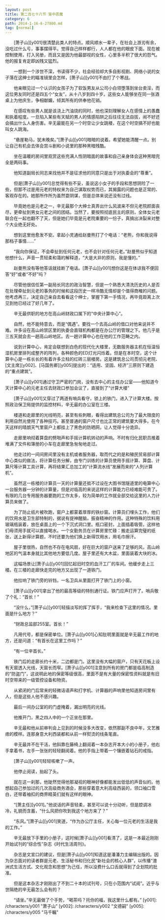 ```yaml
---
layout: post
title: 第二百七十八节 笼中恶魔
category: 6
path: 2014-1-16-6-27800.md
tag: [normal]
---
```


　　[萧子山][y001]很清楚此类人的特点。顺风顺水一辈子，在社会上游刃有余，没吃过什么亏，事事摆得平。觉得自己样样都行，人人都在他的眼皮下面。现在被控制使用，打入另册，而且又是因为他最鄙视的女性，心里多半积了很大的怨气。他的报复肯定即凶残又猛烈。

　　一想到一个涉世不深，书读得不少，社会经验却大多自影视剧、网络小说的女子落在这绅士的瞄准镜里会怎样，[萧子山][y001]不由打了个寒战。

　　他亲眼见过一个认识的女孩子为了软饭男友从公司小白领堕落到坐台卖淫，而这位男友同时还是四五个“女友”，从十八岁到四十岁。这些女人能够坐在同一张酒桌上为他庆生，争相献媚，倾其所有的供奉他花销。

　　在感叹有些男人就是该浇上汽油烧的同时，他也深刻理解女人在感情上的愚蠢和执着程度。一旦陷入某些有天赋的男人的情感陷阱之后往往无法自拔，闹不好还会搞出什么人身伤害。辛无最能在另一个时空让少女跳楼，在这个时空搞不好也能叫女人跳海。

　　“悬崖勒马，犹未晚矣。”[萧子山][y001]暗暗的说着。希望她能清醒一点。别让自己有机会去体会宫斗剧和小说里的那种黑暗残酷。

　　坐在温暖的房间里观赏这些充满人性阴暗面的故事和自己亲身体会这种黑暗完全是两码事。

　　他知道副局长同志来找他并不是征求他的同意只是出于对执委会的“尊重”。

　　但是[萧子山][y001]总觉得有些不妥，虽说这小女子的手段和思想阴险了一些，但那不过是用元老的特权来为自己谋取权势而已，其揭露的问题也是正常的、客观存在的。她那所作所为虽然耍阴谋，但是总体来说还没有过线。

　　毕竟她也是元老之一，辛无最那个大绅士真弄出什么风波来不但元老院颜面丧尽，更牵扯到男女元老之间的团结。当然了，要按照彻底民主的原则，全体女元老联合在一起也翻不了天，但是她们毕竟是元老院重要的一份子，真搞出决裂来对整个大业绝无好处。

　　想到这里他愈发不安。拿起小灵通给赵曼熊打了个电话：“老熊，你和我说得那档子事情……”

　　“我向你保证，不会牵扯到任何元老，也不会针对任何元老。”赵曼熊似乎知道他想什么，声音一贯轻柔和蔼的解释道，“大是大非的原则，我是懂的。”

　　赵曼熊没有等他答话就挂断了电话。[萧子山][y001]想你这是在体谅我不便回答“好”或者“不好”吗？

　　尽管他很信任第一副局长同志的政治智慧，但是一个熟悉大清洗历史的人是否在处理牵扯到元老的事务的时候和这段历史一样冷酷无情却是个值得商榷的问题。他考虑再三，决定自己亲自去看看这个绅士，掌握下第一手情况，再毕竟距离上次见到他已经过了好几年了。

　　辛无最供职的地方在高山岭财政口属下的“中央计算中心”。

　　自然，他不能特意去，而是“偶遇”。要找一个去高山岭的借口对他来说并不难。许多设在高山岭禁区里的执委会直辖机构都是在办公厅的管理之下。他几乎是三五天就会去一趟高山岭地区。去一趟计算中心也在他的工作范畴之内。

　　说到计算中心，肯定会联想到白色的现代化大楼里，无数服务器主机在恒温恒湿机房里排列成整齐的阵列，各种颜色的ED灯光闪烁着。但是在本时空，这个计算中心是一栋长长的有着许多立柱的红砖三层楼房。这是建筑总公司贯彻元老院、[文主席][y002]、[马国务卿][y005]提出的：“适用、坚固、经济”三原则下建造的“重点建筑”。

　　[萧子山][y001]通过守卫严密的门岗，没有去中心的主任办公室——他知道今天计算中心的元老主任去财政口参加会议了，直接到了“计算大楼”

　　[萧子山][y001]又穿过了两道有哨兵看守，锁上的铁门，进入了计算大楼。按照政治保卫局提供的监控材料，辛无最的办公室在三楼。

　　楼道和走廊里的光线明亮，甚至有些刺眼，看得出建筑总公司为了最大限度的利用自然光使用了各种技巧。甚至普通的窗户尺寸也比正常的建筑要大得多。在今天这样的晴朗天气里窗户上都挂上了黑色的防晒网，让人觉得十分诡异。

　　走廊里响彻着算盘的劈啪声和手摇计算机转动的声响。不时有归化民职员推着堆满了文件和簿册的小车在走廊里急匆匆地走过。

　　他走过的一间间房间里没有主机或者服务器，取而代之的是和殖民贸易部计算中心类似的做法，将计算任务分解，由专门训练的计算员使用手摇计算、算盘、计算尺等计算工具计算，再将结果汇总加工的“计算流水线”发展而来的“人列计算机”。

　　虽然这一栋楼的计算员一天的计算量还抵不过设在大图书馆隧道里的电算中心一台服务器一分钟的计算量，但是对临高的来说这样的计算能力已经难能可贵了。有限的几台专用服务器要跑的工作太多，较为简单的工作就全部交给这里的人力计算员来做了。

　　为了防止纸片被吹跑，窗户上都蒙着厚厚的铁纱窗。计算员们埋头工作，他们的饮用水是卫生部特制的，据说有提神醒脑，振奋精神的作用。这种特殊的饮料用玻璃瓶装着，放在桌面上的一个下沉式洞口里。瓶口密封，上面插着吸管。这样他们毋须用手就可以直接喝水。一个女勤务员在计算房里忙碌：搬走运算完璧的纸张，送上新得计算题，不时还要为他们换上新得饮用水，用毛巾擦汗。

　　屋子里很热，自然也不存在电风扇，好在巨大的窗户送来了足够的风，高山岭地区的气温本身就比其他地方要低几度。屋子里还有大木盆，里面装着大块的冰。

　　这幅场景让[萧子山][y001]回忆起旧时空的血汗工厂的车间。他缓步走上三楼。在三楼的走廊快走完的地方又出现了一道铁门。

　　他拉响了铁门旁的铃铛，一名卫兵从里面打开了铁门上的小窗。

　　[萧子山][y001]拿出了他的最高等级的特别通行证。铁门应声打开了。哨兵敬了个礼：“首长！”

　　“没什么，”[萧子山][y001]轻描淡写的挥了挥手，“我来检查下这里的情况。里面是什么地方？”

　　“财政总监部255室。首长！”

　　凡用代号，都是保密单位。[萧子山][y001]心知肚明里面就是辛无最工作的地方，还是问道：“有首长在这里工作吗？”

　　“有一位辛首长。”

　　铁门后的走廊长约十米，二边都是门。这里没有大幅的窗户，只有天花板上设有天窗透入光线，天窗长而窄。[萧子山][y001]注意到所有的房门都是临高制造的“防盗门”，这说明此地的保密等级很高，里面不是有大量的保密性资料就是有旧时空带来的一级管控设备和物资。

　　从紧闭的门后常来的轻微话语声和打字机、计算器的声响里他知道房间里有人，但是这些人他不感兴趣。

　　最后一间办公室的的门虚掩着，漏出明亮的光线。

　　他推开门，黑之四人中的一个正坐在那里。

　　辛无最和他从前审判会上见到的时候没多大改变，依然那副不良中年，文艺雅痞的模样。连那身意大利西装都和从前一样熨烫的线条笔直。

　　辛无最并不在干活，他斜靠在藤椅上翻阅着一本杂志开本大小的小册子，他右手拿着书，左手一张张的轻轻翻阅着。他的手指上带着一个镶嵌着钻石的戒指。

　　[萧子山][y001]轻轻咳嗽了一声。

　　他停止阅读，抬起了头。

　　就在这一刹那，他陡然觉得他那凝视的眼神好像都能发出低低的声音似的。他想起自己参加过的几次高级商务酒会，那些穿着意大利高级西装的，领口袖口雪白，还带着袖扣的商界精英们就有这样的眼神。

　　“[萧主任][y001]。”他说话的声音轻柔，甚至可以说十分动听，但是腔调冰冷，礼貌而含蓄，“什么风把你吹到我这个地方来了？”

　　“东风。”[萧子山][y001]笑道，“作为办公厅主任，关心每一位元老的生活是我的工作。”

　　辛无最放下手里的小册子，这时候[萧子山][y001]看清了，这是一本最近刚刚开始试刊的“综合性”杂志《时代生活周刊》。

　　杂志是文宣口的建议，但是[萧子山][y001]知道这是潘潘力主编辑出版的。因为杂志面对的读者群是元老、生活秘书和归化民“新社会的核心人群”，以传播“澳洲式生活方式、文化观念和思想”为己任，所以没费什么口舌就得到了企划院的批准。

　　但是这本杂志才刚刚出了不到二十本的试刊号，只在小范围内“试阅”。近乎与世隔绝的辛无最怎么会有的？

　　“请坐。”辛无最做了个手势，“喝茶吗？托你的福，我这里什么都有。”
[y001]: /characters/y001 "萧子山"
[y002]: /characters/y002 "文德嗣"
[y005]: /characters/y005 "马千瞩"
